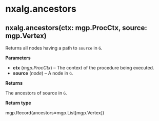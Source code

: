 # nxalg.ancestors

## nxalg.ancestors\(ctx: mgp.ProcCtx, source: mgp.Vertex\)

Returns all nodes having a path to `source` in `G`.

**Parameters**

* **ctx** \(_mgp.ProcCtx_\) – The context of the procedure being executed.
* **source** \(_node_\) – A node in `G`.

**Returns**

The ancestors of source in `G`.

**Return type**

mgp.Record\(ancestors=mgp.List\[mgp.Vertex\]\)

